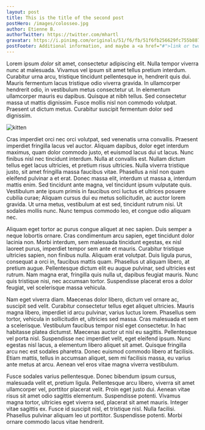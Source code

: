 ```yaml
---
layout: post
title: This is the title of the second post
postHero: /images/colosseo.jpg
author: Etienne B.
authorTwitter: https://twitter.com/mhartl
gravatar: https://i.pinimg.com/originals/51/f6/fb/51f6fb256629fc755b8870c801092942.png
postFooter: Additional information, and maybe a <a href="#">link or two</a>
---
```


Lorem ipsum *dolor* sit amet, consectetur adipiscing elit. Nulla tempor viverra nunc at malesuada. Vivamus vel ipsum sit amet tellus pretium interdum. Curabitur urna arcu, tristique tincidunt pellentesque in, hendrerit quis dui. Mauris fermentum lacus tristique odio viverra gravida. In ullamcorper hendrerit odio, in vestibulum metus consectetur ut. In elementum ullamcorper mauris eu dapibus. Quisque at nibh tellus. Sed consectetur massa ut mattis dignissim. Fusce mollis nisl non commodo volutpat. Praesent ut dictum metus. Curabitur suscipit fermentum dolor sed dignissim.

<img class="pull-left" src="https://placekitten.com/g/400/200"
     alt="kitten">

Cras imperdiet orci nec orci volutpat, sed venenatis urna convallis. Praesent imperdiet fringilla lacus vel auctor. Aliquam dapibus, dolor eget interdum maximus, quam dolor commodo justo, et euismod lacus dui ut lacus. Nunc finibus nisl nec tincidunt interdum. Nulla at convallis est. Nullam dictum tellus eget lacus ultricies, et pretium risus ultricies. Nulla viverra tristique justo, sit amet fringilla massa faucibus vitae. Phasellus a nisl non quam eleifend pulvinar a et erat. Donec massa elit, interdum ut massa a, interdum mattis enim. Sed tincidunt ante magna, vel tincidunt ipsum vulputate quis. Vestibulum ante ipsum primis in faucibus orci luctus et ultrices posuere cubilia curae; Aliquam cursus dui eu metus sollicitudin, ac auctor lorem gravida. Ut urna metus, vestibulum at est sed, tincidunt rutrum nisi. Ut sodales mollis nunc. Nunc tempus commodo leo, et congue odio aliquam nec.

Aliquam eget tortor ac purus congue aliquet at nec sapien. Duis semper a neque lobortis ornare. Cras condimentum arcu sapien, eget tincidunt dolor lacinia non. Morbi interdum, sem malesuada tincidunt egestas, ex nisl laoreet purus, imperdiet tempor sem ante et mauris. Curabitur tristique ultricies sapien, non finibus nulla. Aliquam erat volutpat. Duis ligula purus, consequat a orci in, faucibus mattis quam. Phasellus ut aliquam libero, at pretium augue. Pellentesque dictum elit eu augue pulvinar, sed ultricies est rutrum. Nam magna erat, fringilla quis nulla ut, dapibus feugiat mauris. Nunc quis tristique nisi, nec accumsan tortor. Suspendisse placerat eros a dolor feugiat, vel scelerisque massa vehicula.

Nam eget viverra diam. Maecenas dolor libero, dictum vel ornare ac, suscipit sed velit. Curabitur consectetur tellus eget aliquet ultricies. Mauris magna libero, imperdiet id arcu pulvinar, varius luctus lorem. Phasellus sem tortor, vehicula in sollicitudin et, ultricies sed massa. Cras malesuada et sem a scelerisque. Vestibulum faucibus tempor nisl eget consectetur. In hac habitasse platea dictumst. Maecenas auctor ut nisl eu sagittis. Pellentesque vel porta nisl. Suspendisse nec imperdiet velit, eget eleifend ipsum. Nunc egestas nisl lacus, a elementum libero aliquet sit amet. Quisque fringilla arcu nec est sodales pharetra. Donec euismod commodo libero at facilisis. Etiam mattis, tellus in accumsan aliquet, sem mi facilisis massa, eu varius ante metus at arcu. Aenean vel eros vitae magna viverra vestibulum.

Fusce sodales varius pellentesque. Donec bibendum ipsum cursus, malesuada velit et, pretium ligula. Pellentesque arcu libero, viverra sit amet ullamcorper vel, porttitor placerat velit. Proin eget justo dui. Aenean vitae risus sit amet odio sagittis elementum. Suspendisse potenti. Vivamus magna tortor, ultricies eget viverra sed, placerat sit amet mauris. Integer vitae sagittis ex. Fusce id suscipit nisl, et tristique nisl. Nulla facilisi. Phasellus pulvinar aliquam leo ut porttitor. Suspendisse potenti. Morbi ornare commodo lacus vitae hendrerit.